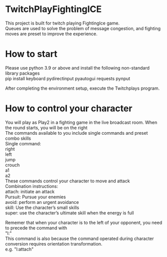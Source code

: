 # TwitchPlayFightingICE  
This project is built for twitch playing FightingIce game.  
Queues are used to solve the problem of message congestion, and fighting moves are preset to improve the experience.  
  
# How to start  
Please use python 3.9 or above and install the following non-standard library packages  
pip install keyboard pydirectinput pyautogui requests pynput  
  
After completing the environment setup, execute the Twitchplays program.   
  
# How to control your character  
You will play as Play2 in a fighting game in the live broadcast room. When the round starts, you will be on the right  
The commands available to you include single commands and preset combo skills  
Single command:  
right  
left  
jump  
crouch  
a1  
a2  
These commands control your character to move and attack  
Combination instructions:  
attach: initiate an attack  
Pursuit: Pursue your enemies  
avoid: perform an urgent avoidance  
skill: Use the character’s small skills  
super: use the character’s ultimate skill when the energy is full  
  
Rememer that when your character is to the left of your opponent, you need to precede the command with   
"l:"   
This command is also because the command operated during character conversion requires orientation transformation.    
e.g. "l:attach"  
